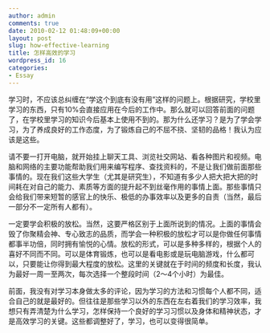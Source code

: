 ```yaml
---
author: admin
comments: true
date: 2010-02-12 01:48:09+00:00
layout: post
slug: how-effective-learning
title: 怎样高效的学习
wordpress_id: 16
categories:
- Essay
---
```


学习时，不应该总纠缠在“学这个到底有没有用”这样的问题上。根据研究，学校里学习的东西，只有10%会直接应用在今后的工作中。那么就可以回答前面的问题了，在学校里学习的知识今后基本上使用不到的。那为什么还学习？是为了学会学习，为了养成良好的工作态度，为了锻炼自己的不屈不挠、坚韧的品格！我认为应该是这些。

请不要一打开电脑，就开始挂上聊天工具、浏览社交网站、看各种图片和视频。电脑和网络的主要功能帮助我们用来编写程序、查找资料的，不是让我们做前面那些事情的。现在我们这些大学生（尤其是研究生），不知道有多少人把大把大把的时间耗在对自己的能力、素质等方面的提升起不到丝毫作用的事情上面。那些事情只会给我们带来短暂的感官上的快乐、极低的办事效率以及更多的自责（当然，最后一部分不一定所有人都有）。

一定要学会积极的放松。当然，这要严格区别于上面所说到的情况。上面的事情会毁了你聚精会神、专心致志的品质，而学会一种积极的放松才可以是你做任何事情都事半功倍，同时拥有愉悦的心情。放松的形式，可以是多种多样的，根据个人的喜好不同而不同。可以是体育锻炼，也可以是看电影或是玩电脑游戏，什么都可以，只要能让你得到最大程度的放松。这里的关键就在于时间的频度和长度，我认为最好一周一至两次，每次选择一个整段时间（2～4个小时）为最佳。

前面，我没有对学习本身做太多的评论，因为学习的方法和习惯每个人都不同，适合自己的就是最好的。但往往是那些学习以外的东西在左右着我们的学习效率，我想只有弄清楚为什么学习，怎样保持一个良好的学习习惯以及身体和精神状态，才是高效学习的关键。这些都调整好了，学习，也可以变得很简单。
